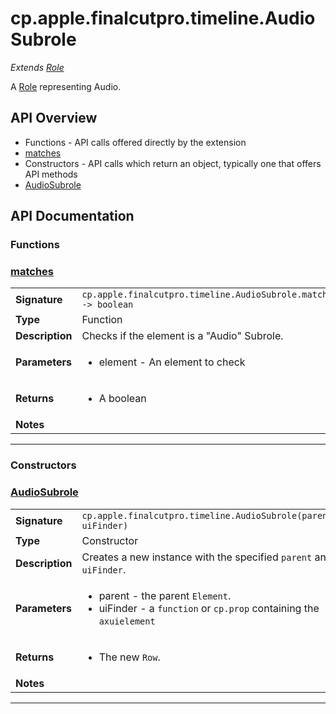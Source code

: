 # cp.apple.finalcutpro.timeline.AudioSubrole

 *Extends [Role](cp.apple.finalcutpro.timeline.Role.md)*

A [Role](cp.apple.finalcutpro.timeline.Role.md) representing Audio.

## API Overview
* Functions - API calls offered directly by the extension
 * [matches](#matches)
* Constructors - API calls which return an object, typically one that offers API methods
 * [AudioSubrole](#AudioSubrole)

## API Documentation

### Functions


### [matches](#matches)

|                                             |                                                                                     |
| --------------------------------------------|-------------------------------------------------------------------------------------|
| **Signature**                               | `cp.apple.finalcutpro.timeline.AudioSubrole.matches(element) -> boolean`                                                                    |
| **Type**                                    | Function                                                                     |
| **Description**                             | Checks if the element is a "Audio" Subrole.                                                                     |
| **Parameters**                              | <ul><li>element - An element to check</li></ul> |
| **Returns**                                 | <ul><li>A boolean</li></ul>          |
| **Notes**                                   | <ul></ul>                |

---
### Constructors


### [AudioSubrole](#AudioSubrole)

|                                             |                                                                                     |
| --------------------------------------------|-------------------------------------------------------------------------------------|
| **Signature**                               | `cp.apple.finalcutpro.timeline.AudioSubrole(parent, uiFinder)`                                                                    |
| **Type**                                    | Constructor                                                                     |
| **Description**                             | Creates a new instance with the specified `parent` and `uiFinder`.                                                                     |
| **Parameters**                              | <ul><li>parent - the parent `Element`.</li><li>uiFinder - a `function` or `cp.prop` containing the `axuielement`</li></ul> |
| **Returns**                                 | <ul><li>The new `Row`.</li></ul>          |
| **Notes**                                   | <ul></ul>                |

---
